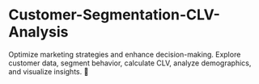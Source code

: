 # Customer-Segmentation-CLV-Analysis
Optimize marketing strategies and enhance decision-making. Explore customer data, segment behavior, calculate CLV, analyze demographics, and visualize insights. 🚀
